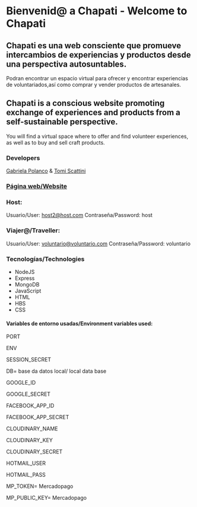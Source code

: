 # Bienvenid@ a Chapati - Welcome to Chapati

## Chapati es una web consciente que  promueve intercambios  de experiencias y productos desde una perspectiva autosuntables.
Podran encontrar un espacio virtual para ofrecer y encontrar experiencias de voluntariados,así como comprar y vender productos de artesanales.

## Chapati is a conscious website promoting exchange of experiences and products from a self-sustainable perspective.
You will find a virtual space where to offer and find volunteer experiences, as well as to buy and sell craft products.

### Developers

[Gabriela Polanco](https://github.com/gabipolanco) & 
[Tomi Scattini](https://github.com/Tomasscattini)

### [Página web/Website](https://chapati-delta.herokuapp.com/)

### Host: 

Usuario/User: host2@host.com
Contraseña/Password: host

### Viajer@/Traveller:

Usuario/User: voluntario@voluntario.com
Contraseña/Password: voluntario

### Tecnologías/Technologies

- NodeJS
- Express
- MongoDB
- JavaScript
- HTML
- HBS
- CSS

#### Variables de entorno usadas/Environment variables used:

PORT

ENV

SESSION_SECRET

DB= base da datos local/ local data base

GOOGLE_ID

GOOGLE_SECRET

FACEBOOK_APP_ID

FACEBOOK_APP_SECRET

CLOUDINARY_NAME

CLOUDINARY_KEY

CLOUDINARY_SECRET

HOTMAIL_USER

HOTMAIL_PASS

MP_TOKEN= Mercadopago

MP_PUBLIC_KEY= Mercadopago
